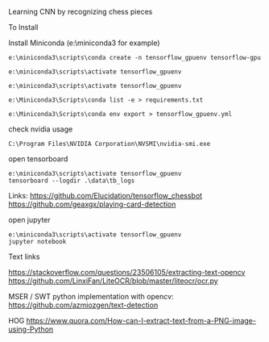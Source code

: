 Learning CNN by recognizing chess pieces


To Install

Install Miniconda (e:\miniconda3 for example)

```
e:\miniconda3\scripts\conda create -n tensorflow_gpuenv tensorflow-gpu

e:\miniconda3\scripts\activate tensorflow_gpuenv
```

```
e:\miniconda3\scripts\activate tensorflow_gpuenv

e:\Miniconda3\Scripts\conda list -e > requirements.txt

e:\Miniconda3\Scripts\conda env export > tensorflow_gpuenv.yml
```

check nvidia usage
```
C:\Program Files\NVIDIA Corporation\NVSMI\nvidia-smi.exe
```

open tensorboard
```
e:\miniconda3\scripts\activate tensorflow_gpuenv
tensorboard --logdir .\data\tb_logs
```


Links: https://github.com/Elucidation/tensorflow_chessbot
https://github.com/geaxgx/playing-card-detection

open jupyter
```
e:\miniconda3\scripts\activate tensorflow_gpuenv
jupyter notebook
```

Text links

https://stackoverflow.com/questions/23506105/extracting-text-opencv
https://github.com/LinxiFan/LiteOCR/blob/master/liteocr/ocr.py

MSER / SWT python implementation with opencv: https://github.com/azmiozgen/text-detection


HOG 
https://www.quora.com/How-can-I-extract-text-from-a-PNG-image-using-Python

